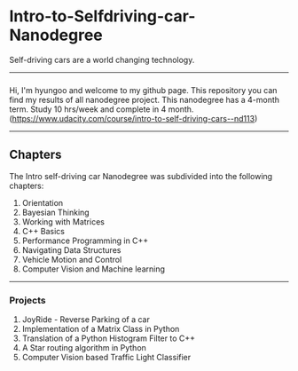 # Intro-to-Selfdriving-car-Nanodegree

Self-driving cars are a world changing technology.

---
### 
Hi, I'm hyungoo and welcome to my github page. This repository you can find my results of all nanodegree project. This nanodegree has a 4-month term. Study 10 hrs/week and complete in 4 month. (https://www.udacity.com/course/intro-to-self-driving-cars--nd113)

---
## Chapters ##

The Intro self-driving car Nanodegree was subdivided into the following chapters:

1. Orientation
2. Bayesian Thinking
3. Working with Matrices
4. C++ Basics
5. Performance Programming in C++
6. Navigating Data Structures
7. Vehicle Motion and Control
8. Computer Vision and Machine learning
---

### Projects ## 
1. JoyRide - Reverse Parking of a car 
2. Implementation of a Matrix Class in Python 
3. Translation of a Python Histogram Filter to C++ 
4. A Star routing algorithm in Python 
5. Computer Vision based Traffic Light Classifier 
